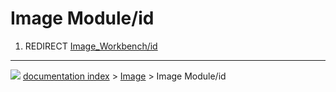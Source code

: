 # Image Module/id
1.  REDIRECT [Image_Workbench/id](Image_Workbench/id.md)



---
![](images/Button_right.svg) [documentation index](../README.md) > [Image](Image_Workbench.md) > Image Module/id
